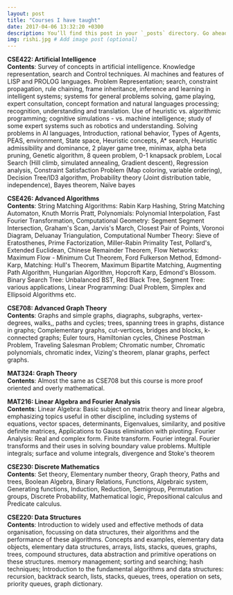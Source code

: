 ```yaml
---
layout: post
title: "Courses I have taught"
date: 2017-04-06 13:32:20 +0300
description: You’ll find this post in your `_posts` directory. Go ahead and edit it and re-build the site to see your changes. # Add post description (optional)
img: rishi.jpg # Add image post (optional)
---
```


<strong> CSE422: Artificial Intelligence </strong>    
<strong>Contents</strong>: Survey of concepts in artificial intelligence. Knowledge representation, search and Control techniques. AI machines and features of LISP and PROLOG languages. Problem Representation; search, constraint propagation, rule chaining, frame inheritance, inference and learning in intelligent systems; systems for general problems solving, game playing, expert consultation, concept formation and natural languages processing; recognition, understanding and translation. Use of heuristic vs. algorithmic programming; cognitive simulations - vs. machine intelligence; study of some expert systems such as robotics and understanding. Solving problems in Al languages, Introduction, rational behavior, Types of Agents, PEAS, environment, State space, Heuristic concepts, A* search, Heuristic admissibility and dominance, 2 player game tree, minimax, alpha beta pruning, Genetic algorithm, 8 queen problem, 0-1 knapsack problem, Local Search (Hill climb, simulated annealing, Gradient descent), Regression analysis, Constraint Satisfaction Problem (Map coloring, variable ordering), Decision Tree/ID3 algorithm, Probability theory (Joint distribution table, independence), Bayes theorem, Naïve bayes    


<strong> CSE426: Advanced Algorithms </strong>   
<strong>Contents</strong>: String Matching Algorithms: Rabin Karp Hashing, String Matching Automaton, Knuth Morris Pratt, Polynomials: Polynomial Interpolation, Fast Fourier Transformation, Computational Geometry: Segment Segment Intersection, Graham's Scan, Jarvis's March, Closest Pair of Points, Voronoi Diagram, Deluanay Triangulation, Computational Number Theory: Sieve of Eratosthenes, Prime Factorization, Miller-Rabin Primality Test, Pollard's, Extended Euclidean, Chinese Remainder Theorem, Flow Networks: Maximum Flow - Minimum Cut Theorem, Ford Fulkerson Method, Edmond-Karp, Matching: Hull's Theorem, Maximum Bipartite Matching, Augmenting Path Algorithm, Hungarian Algorithm, Hopcroft Karp, Edmond's Blossom. Binary Search Tree: Unbalanced BST, Red Black Tree, Segment Tree: various applications, Linear Programming: Dual Problem, Simplex and Ellipsoid Algorithms etc.    


<strong> CSE708: Advanced Graph Theory </strong>    
<strong>Contents</strong>: Graphs and simple graphs, diagraphs, subgraphs, vertex-degrees, walks,, paths and cycles; trees, spanning trees in graphs, distance in graphs; Complementary graphs, cut-vertices, bridges and blocks, k-connected graphs; Euler tours, Hamiltonian cycles, Chinese Postman Problem, Traveling Salesman Problem; Chromatic number, Chromatic polynomials, chromatic index, Vizing's theorem, planar graphs, perfect graphs.     


<strong> MAT324: Graph Theory </strong>     
<strong>Contents</strong>: Almost the same as CSE708 but this course is more proof oriented and overly mathematical.     


<strong> MAT216: Linear Algebra and Fourier Analysis </strong>    
<strong>Contents</strong>: Linear Algebra: Basic subject on matrix theory and linear algebra, emphasizing topics useful in other discipline, including systems of equations, vector spaces, determinants, Eigenvalues, similarity, and positive definite matrices, Applications to Gauss elimination with pivoting. Fourier Analysis: Real and complex form. Finite transform. Fourier integral. Fourier transforms and their uses in solving boundary value problems. Multiple integrals; surface and volume integrals, divergence and Stoke's theorem     


<strong> CSE230: Discrete Mathematics </strong>     
<strong>Contents</strong>: Set theory, Elementary number theory, Graph theory, Paths and trees, Boolean Algebra, Binary Relations, Functions, Algebraic system, Generating functions, Induction, Reduction, Semigroup, Permutation groups, Discrete Probability, Mathematical logic, Prepositional calculus and Predicate calculus.     


<strong> CSE220: Data Structures </strong>    
<strong>Contents</strong>: Introduction to widely used and effective methods of data organisation, focussing on data structures, their algorithms and the performance of these algorithms. Concepts and examples, elementary data objects, elementary data structures, arrays, lists, stacks, queues, graphs, trees, compound structures, data abstraction and primitive operations on these structures. memory management; sorting and searching; hash techniques; Introduction to the fundamental algorithms and data structures: recursion, backtrack search, lists, stacks, queues, trees, operation on sets, priority queues, graph dictionary.    
